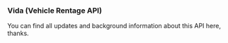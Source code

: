 ### Vida (Vehicle Rentage API)

You can find all updates and background information about this API here, thanks.
